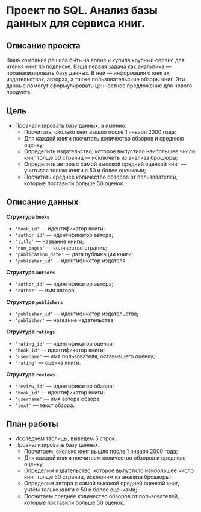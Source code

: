 # Проект по SQL. Анализ базы данных для сервиса книг.

## Описание проекта
Ваша компания решила быть на волне и купила крупный сервис для чтения книг по подписке. Ваша первая задача как аналитика — проанализировать базу данных.
В ней — информация о книгах, издательствах, авторах, а также пользовательские обзоры книг. Эти данные помогут сформулировать ценностное предложение для нового продукта.


## Цель
- Проанализировать базу данных, а именно:
    - Посчитать, сколько книг вышло после 1 января 2000 года;
    - Для каждой книги посчитать количество обзоров и среднюю оценку;
    - Определить издательство, которое выпустило наибольшее число книг толще 50 страниц — исключить из анализа брошюры;
    - Определить автора с самой высокой средней оценкой книг — учитывая только книги с 50 и более оценками;
    - Посчитать среднее количество обзоров от пользователей, которые поставили больше 50 оценок.


## Описание данных
<b>Структура `books`</b>
- `'book_id'` — идентификатор книги;
- `'author_id'` — идентификатор автора;
- `'title'` — название книги;
- `'num_pages'` — количество страниц;
- `'publication_date'` — дата публикации книги;
- `'publisher_id'` — идентификатор издателя.

<b>Структура `authors`</b>
- `'author_id'` — идентификатор автора;
- `'author'` — имя автора.

<b>Структура `publishers`</b>
- `'publisher_id'` — идентификатор издательства;
- `'publisher'` — название издательства;

<b>Структура `ratings`</b>
- `'rating_id'` — идентификатор оценки;
- `'book_id'` — идентификатор книги;
- `'username'` — имя пользователя, оставившего оценку;
- `'rating'` — оценка книги.

<b>Структура `reviews`</b>
- `'review_id'` — идентификатор обзора;
- `'book_id'` — идентификатор книги;
- `'username'` — имя автора обзора;
- `'text'` — текст обзора.

## План работы
* Исследуем таблицы, выведем 5 строк.
* Проанализировать базу данных.
    * Посчитаем, сколько книг вышло после 1 января 2000 года;
    * Для каждой книги посчитаем количество обзоров и среднюю оценку;
    * Определим издательство, которое выпустило наибольшее число книг толще 50 страниц, исключим из анализа брошюры;
    * Определим автора с самой высокой средней оценкой книг, учтём только книги с 50 и более оценками;
    * Посчитаем среднее количество обзоров от пользователей, которые поставили больше 50 оценок.